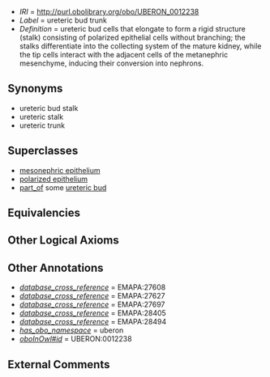  * *IRI* = http://purl.obolibrary.org/obo/UBERON_0012238
 * *Label* = ureteric bud trunk
 * *Definition* = ureteric bud cells that elongate to form a rigid structure (stalk) consisting of polarized epithelial cells without branching;  the stalks differentiate into the collecting system of the mature kidney, while the tip cells interact with the adjacent cells of the metanephric mesenchyme, inducing their conversion into nephrons.

## Synonyms

 * ureteric bud stalk
 * ureteric stalk
 * ureteric trunk

## Superclasses

 * [mesonephric epithelium](../../UBERON/03/UBERON_0005103.md)
 * [polarized epithelium](../../UBERON/37/UBERON_0010137.md)
 * [part_of](../../BFO/50/BFO_0000050.md) some [ureteric bud](../../UBERON/84/UBERON_0000084.md)

## Equivalencies


## Other Logical Axioms


## Other Annotations

 * *[database_cross_reference](../../ef/oboInOwl#hasDbXref.md)* = EMAPA:27608
 * *[database_cross_reference](../../ef/oboInOwl#hasDbXref.md)* = EMAPA:27627
 * *[database_cross_reference](../../ef/oboInOwl#hasDbXref.md)* = EMAPA:27697
 * *[database_cross_reference](../../ef/oboInOwl#hasDbXref.md)* = EMAPA:28405
 * *[database_cross_reference](../../ef/oboInOwl#hasDbXref.md)* = EMAPA:28494
 * *[has_obo_namespace](../../ce/oboInOwl#hasOBONamespace.md)* = uberon
 * *[oboInOwl#id](../../id/oboInOwl#id.md)* = UBERON:0012238

## External Comments

